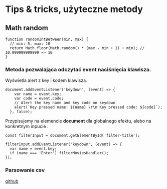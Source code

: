 # Tips & tricks, użyteczne metody

## Math random
```
function randomIntBetween(min, max) {
  // min: 5, max: 10
  return Math.floor(Math.random() * (max - min + 1) + min); // 10.999999999999 => 10
}
```

### Metoda pozwalająca odczytać event naciśnięcia klawisza.
Wyświetla alert z key i kodem klawisza.  
```
document.addEventListener('keydown', (event) => {
    var name = event.key;
    var code = event.code;
    // Alert the key name and key code on keydown
    alert(`Key pressed name: ${name} \r\n Key pressed code: ${code}`);
  }, false);
```

Przypisujemy na elemencie **document** dla globalnego efektu, alebo na konkretnym inpucie :
```
const filterInput = document.getElementById('filter-title');

filterInput.addEventListener('keydown', (event) => {
  var name = event.key;
  if (name === 'Enter') filterMoviesHandler();
});
```


### Parsowanie csv
[github](https://github.com/nsebhastian/javascript-csv-array-example)